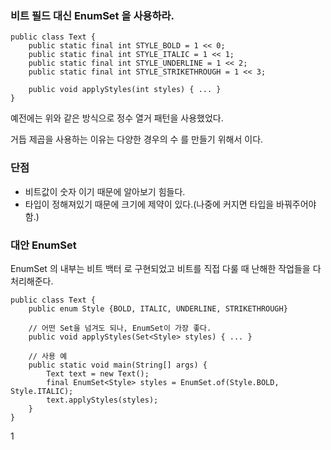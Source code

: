 ### 비트 필드 대신 EnumSet 을 사용하라.

```
public class Text {
    public static final int STYLE_BOLD = 1 << 0;
    public static final int STYLE_ITALIC = 1 << 1;
    public static final int STYLE_UNDERLINE = 1 << 2;
    public static final int STYLE_STRIKETHROUGH = 1 << 3;
    
    public void applyStyles(int styles) { ... }
}
```

예전에는 위와 같은 방식으로 정수 열거 패턴을 사용했었다.

거듭 제곱을 사용하는 이유는 다양한 경우의 수 를 만들기 위해서 이다.

### 단점

- 비트값이 숫자 이기 때문에 알아보기 힘들다.
- 타입이 정해져있기 때문에 크기에 제약이 있다.(나중에 커지면 타입을 바꿔주어야 함.)

### 대안 EnumSet

EnumSet 의 내부는 비트 백터 로 구현되었고 비트를 직접 다룰 때 난해한 작업들을 다 처리해준다.

```
public class Text {
    public enum Style {BOLD, ITALIC, UNDERLINE, STRIKETHROUGH}

    // 어떤 Set을 넘겨도 되나, EnumSet이 가장 좋다.
    public void applyStyles(Set<Style> styles) { ... }

    // 사용 예
    public static void main(String[] args) {
        Text text = new Text();
        final EnumSet<Style> styles = EnumSet.of(Style.BOLD, Style.ITALIC);
        text.applyStyles(styles);
    }
}

```
1
